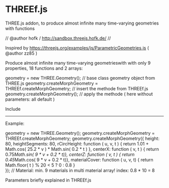 # THREEf.js
THREE.js addon, to produce almost infinite many time-varying geometries with functions

//
  @author hofk / http://sandbox.threejs.hofk.de/
//

Inspired by 
https://threejs.org/examples/js/ParametricGeometries.js ( @author zz85 )

Produce almost infinite many time-varying geometrieswith with only 9 properties, 18 functions and 2 arrays:

geometry = new THREE.Geometry(); // base class geometry object from THREE.js
geometry.createMorphGeometry = THREEf.createMorphGeometry; // insert the methode from THREEf.js
geometry.createMorphGeometry(); // apply the methode ( here without parameters: all default )

Include 	<script src="THREEf.js"></script> 

-----------------------------------------------------------------------------------------------------------------
Example:

geometry = new THREE.Geometry();
geometry.createMorphGeometry = THREEf.createMorphGeometry;
geometry.createMorphGeometry({
    height: 80,
    heightSegments: 80,
    rCircHeight: function ( u, v, t ) { return 1.01 + Math.cos( 25.2 * v ) * Math.sin( 0.2 * t ) },
    centerX: function ( v, t ) { return 0.75*Math.sin( 9 * v + 0.2 * t)},
    centerZ: function ( v, t ) { return 0.45*Math.cos( 9 * v + 0.2 * t)},
    materialCover: function ( u, v, t) { return Math.floor( t ) % 20 < 5 ? 0 : 0.8 }		
});	
// Material: min. 9 materials in multi material array!  index: 0.8 * 10 = 8

Parameters briefly explained in THREEf.js
